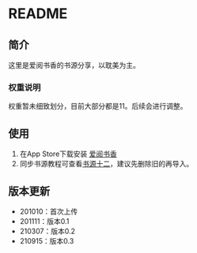 # README

## 简介

这里是爱阅书香的书源分享，以耽美为主。

### 权重说明

权重暂未细致划分，目前大部分都是11。后续会进行调整。

## 使用

1. 在App Store下载安装 [爱阅书香](https://apps.apple.com/cn/app/%E7%88%B1%E9%98%85%E4%B9%A6%E9%A6%99/id1137819437)
2. 同步书源教程可查看[书源十二](https://mp.weixin.qq.com/s/s0KOro0dIwU9JtR6ncA6Sw)，建议先删除旧的再导入。

## 版本更新

- 201010：首次上传
- 201111：版本0.1
- 210307：版本0.2
- 210915：版本0.3

